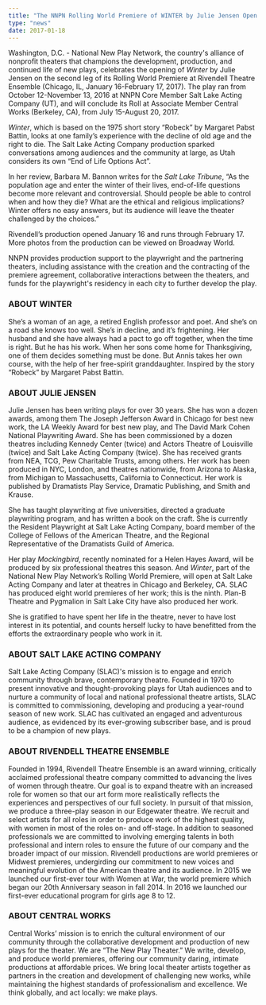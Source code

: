 ```yaml
---
title: "The NNPN Rolling World Premiere of WINTER by Julie Jensen Open's at Chicago's Rivendell Theatre Ensemble"
type: "news"
date: 2017-01-18
---
```


<p><span class="lead-in">Washington, D.C. - National New Play Network, the country's alliance of nonprofit theaters that champions the development, production, and continued life of new plays, celebrates the opening of <em>Winter </em>by Julie Jensen on the second leg of its Rolling World Premiere at Rivendell Theatre Ensemble (Chicago, IL, January 16-February 17, 2017). The play ran from October 12-November 13, 2016 at NNPN Core Member Salt Lake Acting Company (UT), and will conclude its Roll at Associate Member Central Works (Berkeley, CA), from July 15-August 20, 2017.</span></p>
<p><em>Winter</em>, which is based on the 1975 short story “Robeck” by Margaret Pabst Battin, looks at one family’s experience with the decline of old age and the right to die. The Salt Lake Acting Company production sparked conversations among audiences and the community at large, as Utah considers its own “End of Life Options Act”.</p>
<p>In her review, Barbara M. Bannon writes for the <em>Salt Lake Tribune</em>, “As the population age and enter the winter of their lives, end-of-life questions become more relevant and controversial. Should people be able to control when and how they die? What are the ethical and religious implications? Winter offers no easy answers, but its audience will leave the theater challenged by the choices.”</p>
<p>Rivendell’s production opened January 16 and runs through February 17. More photos from the production can be viewed on Broadway World.</p>
<p>NNPN provides production support to the playwright and the partnering theaters, including assistance with the creation and the contracting of the premiere agreement, collaborative interactions between the theaters, and funds for the playwright's residency in each city to further develop the play.</p>
<h3>ABOUT WINTER</h3>
<p>She’s a woman of an age, a retired English professor and poet. And she’s on a road she knows too well. She’s in decline, and it’s frightening. Her husband and she have always had a pact to go off together, when the time is right. But he has his work. When her sons come home for Thanksgiving, one of them decides something must be done. But Annis takes her own course, with the help of her free-spirit granddaughter. Inspired by the story “Robeck” by Margaret Pabst Battin.</p>
<h3>ABOUT JULIE JENSEN</h3>
<p>Julie Jensen has been writing plays for over 30 years. She has won a dozen awards, among them The Joseph Jefferson Award in Chicago for best new work, the LA Weekly Award for best new play, and The David Mark Cohen National Playwriting Award. She has been commissioned by a dozen theatres including Kennedy Center (twice) and Actors Theatre of Louisville (twice) and Salt Lake Acting Company (twice). She has received grants from NEA, TCG, Pew Charitable Trusts, among others. Her work has been produced in NYC, London, and theatres nationwide, from Arizona to Alaska, from Michigan to Massachusetts, California to Connecticut. Her work is published by Dramatists Play Service, Dramatic Publishing, and Smith and Krause.</p>
<p>She has taught playwriting at five universities, directed a graduate playwriting program, and has written a book on the craft. She is currently the Resident Playwright at Salt Lake Acting Company, board member of the College of Fellows of the American Theatre, and the Regional Representative of the Dramatists Guild of America.</p>
<p>Her play <em>Mockingbird</em>, recently nominated for a Helen Hayes Award, will be produced by six professional theatres this season. And <em>Winter</em>, part of the National New Play Network’s Rolling World Premiere, will open at Salt Lake Acting Company and later at theatres in Chicago and Berkeley, CA. SLAC has produced eight world premieres of her work; this is the ninth. Plan-B Theatre and Pygmalion in Salt Lake City have also produced her work.</p>
<p>She is gratified to have spent her life in the theatre, never to have lost interest in its potential, and counts herself lucky to have benefitted from the efforts the extraordinary people who work in it.</p>
<h3>ABOUT SALT LAKE ACTING COMPANY</h3>
<p>Salt Lake Acting Company (SLAC)'s mission is to engage and enrich community through brave, contemporary theatre. Founded in 1970 to present innovative and thought-provoking plays for Utah audiences and to nurture a community of local and national professional theatre artists, SLAC is committed to commissioning, developing and producing a year-round season of new work. SLAC has cultivated an engaged and adventurous audience, as evidenced by its ever-growing subscriber base, and is proud to be a champion of new plays.</p>
<h3>ABOUT RIVENDELL THEATRE ENSEMBLE</h3>
<p>Founded in 1994, Rivendell Theatre Ensemble is an award winning, critically acclaimed professional theatre company committed to advancing the lives of women through theatre. Our goal is to expand theatre with an increased role for women so that our art form more realistically reflects the experiences and perspectives of our full society. In pursuit of that mission, we produce a three-play season in our Edgewater theatre. We recruit and select artists for all roles in order to produce work of the highest quality, with women in most of the roles on- and off-stage. In addition to seasoned professionals we are committed to involving emerging talents in both professional and intern roles to ensure the future of our company and the broader impact of our mission. Rivendell productions are world premieres or Midwest premieres, undergirding our commitment to new voices and meaningful evolution of the American theatre and its audience. In 2015 we launched our first-ever tour with Women at War, the world premiere which began our 20th Anniversary season in fall 2014. In 2016 we launched our first-ever educational program for girls age 8 to 12.</p>
<h3>ABOUT CENTRAL WORKS</h3>
<p>Central Works’ mission is to enrich the cultural environment of our community through the collaborative development and production of new plays for the theater. We are “The New Play Theater.” We write, develop, and produce world premieres, offering our community daring, intimate productions at affordable prices. We bring local theater artists together as partners in the creation and development of challenging new works, while maintaining the highest standards of professionalism and excellence. We think globally, and act locally: we make plays.</p>

